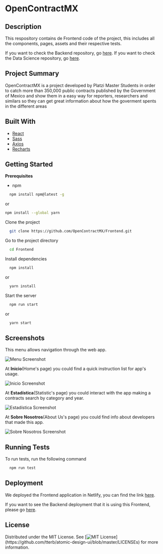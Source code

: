 
# OpenContractMX

## Description
This respository contains de Frontend code of the project,
this includes all the components, pages, assets and their respective tests.

If you want to check the Backend repository, go [here](https://github.com/OpenContractMX/Backend). If you want to check the Data Science repository, go [here](https://github.com/OpenContractMX/DataScience).

## Project Summary
OpenContractMX is a project developed by Platzi Master Students in order to catch more than 350,000 public contracts published by the Government of Mexico and show them in a easy way for reporters, researchers and similars so they can get great information about how the goverment spents in the different areas


## Built With

- [React](https://reactjs.org/)
- [Sass](https://sass-lang.com/)
- [Axios](https://axios-http.com/docs/intro)
- [Recharts](https://recharts.org/en-US/)
  
## Getting Started

**Prerequisites**
- npm
```bash
  npm install npm@latest -g
```
  or 
```bash
npm install --global yarn
```
Clone the project

```bash
  git clone https://github.com/OpenContractMX/Frontend.git
```

Go to the project directory

```bash
  cd Frontend
```

Install dependencies

```bash
  npm install
```
  or 
```bash
  yarn install
```

Start the server

```bash
  npm run start
```
  or 
```bash
  yarn start
```

  
## Screenshots

This menu allows navigation through the web app.

![Menu Screenshot](https://res.cloudinary.com/dqxmukogz/image/upload/v1622955107/OpenContractMX/Captura_de_pantalla_de_2021-06-05_23-47-07_hlfyzv.png)

At **Inicio**(Home's page) you could find a quick instruction list for app's usage.

![Inicio Screenshot](https://res.cloudinary.com/dqxmukogz/image/upload/v1622954898/OpenContractMX/Captura_de_pantalla_de_2021-06-05_23-46-38_fjaja0.png)

At **Estadística**(Statistic's page) you could interact with the app making a contracts search by category and year.

![Estadística Screenshot](https://res.cloudinary.com/dqxmukogz/image/upload/v1622954898/OpenContractMX/Captura_de_pantalla_de_2021-06-05_23-47-30_tfba9i.png)

At **Sobre Nosotros**(About Us's page) you could find info about developers that made this app.

![Sobre Nosotros Screenshot](https://res.cloudinary.com/dqxmukogz/image/upload/v1622955780/OpenContractMX/Captura_de_pantalla_de_2021-06-05_23-47-41_boo2rf.png)

  
## Running Tests

To run tests, run the following command

```bash
  npm run test
```

## Deployment

We deployed the Frontend application in Netlify, you can find the link [here](https://opencontractmx.netlify.app/).

If you want to see the Backend deployment that it is using this Frontend, please go [here](https://opencontractsmx.herokuapp.com/).

## License

Distributed under the MIT License. See [![MIT License](https://img.shields.io/apm/l/atomic-design-ui.svg?)](https://github.com/tterb/atomic-design-ui/blob/master/LICENSEs) for more information.

